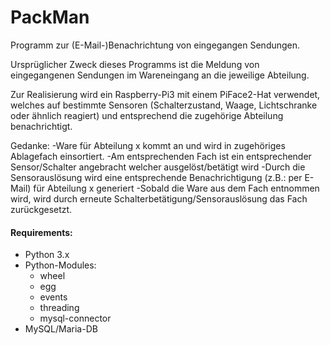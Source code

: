 # PackMan
Programm zur (E-Mail-)Benachrichtung von eingegangen Sendungen.


Ursprüglicher Zweck dieses Programms ist die Meldung von eingegangenen Sendungen im Wareneingang an die jeweilige Abteilung.

Zur Realisierung wird ein Raspberry-Pi3 mit einem PiFace2-Hat verwendet, welches auf bestimmte Sensoren (Schalterzustand, Waage, Lichtschranke oder ähnlich reagiert) und entsprechend die zugehörige Abteilung benachrichtigt.

Gedanke:
-Ware für Abteilung x kommt an und wird in zugehöriges Ablagefach einsortiert.
-Am entsprechenden Fach ist ein entsprechender Sensor/Schalter angebracht welcher ausgelöst/betätigt wird
-Durch die Sensorauslösung wird eine entsprechende Benachrichtigung (z.B.: per E-Mail) für Abteilung x generiert
-Sobald die Ware aus dem Fach entnommen wird, wird durch erneute Schalterbetätigung/Sensorauslösung das Fach zurückgesetzt.

#### Requirements:
- Python 3.x
- Python-Modules:
  - wheel
  - egg
  - events
  - threading
  - mysql-connector
- MySQL/Maria-DB


